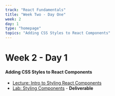 ```yaml
---
track: "React Fundamentals"
title: "Week Two - Day One"
week: 2
day: 1
type: "homepage"
topics: "Adding CSS Styles to React Components"
---
```



# Week 2 - Day 1

#### Adding CSS Styles to React Components
- [Lecture: Intro to Styling React Components](/week-two/day-one/lesson-materials/intro-to-styling-components/)
- [Lab: Styling Components](/week-two/day-one/labs/styling-components-lab/) - **Deliverable**